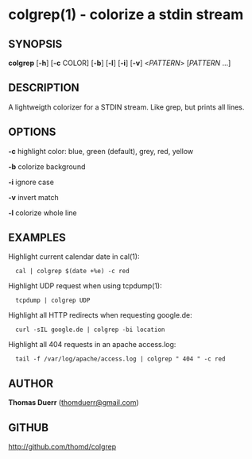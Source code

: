 # colgrep(1) - colorize a stdin stream

## SYNOPSIS

**colgrep** [**-h**] [**-c** COLOR] [**-b**] [**-l**] [**-i**] [**-v**] <*PATTERN*> [*PATTERN* ...]  

## DESCRIPTION

A lightweigth colorizer for a STDIN stream. Like grep, but prints all lines.

## OPTIONS
**-c**
    highlight color: blue, green (default), grey, red, yellow

**-b**
    colorize background

**-i**
    ignore case

**-v**
    invert match

**-l**
    colorize whole line

## EXAMPLES
Highlight current calendar date in cal(1):

      cal | colgrep $(date +%e) -c red

Highlight UDP request when using tcpdump(1):

      tcpdump | colgrep UDP

Highlight all HTTP redirects when requesting google.de:

      curl -sIL google.de | colgrep -bi location

Highlight all 404 requests in an apache access.log:

      tail -f /var/log/apache/access.log | colgrep " 404 " -c red

## AUTHOR
**Thomas Duerr** (thomduerr@gmail.com)

## GITHUB
http://github.com/thomd/colgrep
